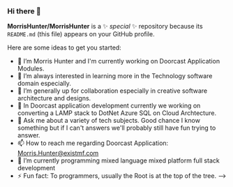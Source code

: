 ### Hi there 👋

**MorrisHunter/MorrisHunter** is a ✨ _special_ ✨ repository because its `README.md` (this file) appears on your GitHub profile.

Here are some ideas to get you started:

- 🔭 I’m Morris Hunter and I'm currently working on Doorcast Application Modules. 
- 👀 I’m always interested in learning more in the Technology software domain especially. 
- 👯 I’m generally up for collaboration especially in creative software architecture and designs. 
- 🤔 In Doorcast application development currently we working on converting a LAMP stack to DotNet Azure SQL on Cloud Archtecture. 
- 💬 Ask me about a variety of tech subjects. Good chance I know something but if I can't answers we'll probably still have fun trying to answer. 
- 📫 How to reach me regarding Doorcast Application: Morris.Hunter@existmf.com 
- 🌱 I’m currently programming mixed language mixed platform full stack development  
- ⚡ Fun fact: To programmers, usually the Root is at the top of the tree. 
-->
